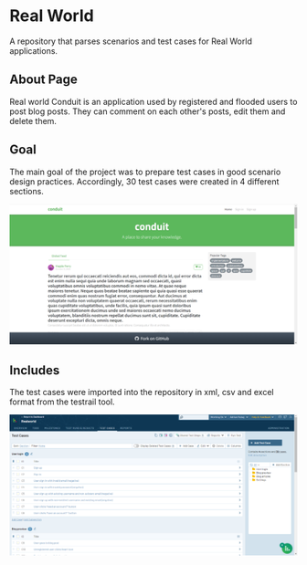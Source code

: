 # Real World

A repository that parses scenarios and test cases for Real World applications.

## About Page

Real world Conduit is an application used by registered and flooded users to post blog posts. They can comment on each other's posts, edit them and delete them.

## Goal

The main goal of the project was to prepare test cases in good scenario design practices. Accordingly, 30 test cases were created in 4 different sections.

<img alt="Testrail view" src="https://github.com/rubiny2/realworld/blob/main/app01.png">

## Includes

The test cases were imported into the repository in xml, csv and excel format from the testrail tool.

<img alt="Testrail view" src="https://github.com/rubiny2/realworld/blob/main/testrail01.png">
